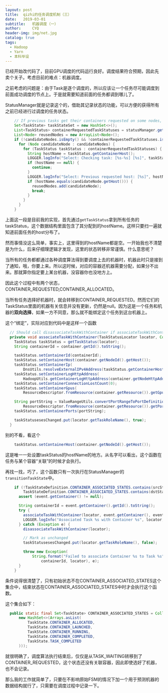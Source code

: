```yaml
---
layout: post
title:  qizhi的任务调度机制（三）
date:   2019-03-01
subtitle:   机器调度（一）
author:     CYQ
header-img: img/net.jpg
catalog: true
tags:
  - Hadoop
  - Yarn
  - 本科毕设
---
```


已经开始改代码了，目前GPU调度的代码运行良好。调度结果符合预期，因此先卖个关子。考虑目前的难点：机器调度。

之前考虑的问题是：由于Task是逐个调度的，所以应该让一个任务尽可能调度到前面成功调度的节点上。于是就需要知道前面的任务都调到哪儿了。

StatusManager就是记录这个的，借助其记录状态的功能，可以方便的获得所有之前已经进行过调度的任务状态。

```java
    // If previous tasks get their containers requested on some nodes, the following tasks should reuse these nodes to reduce communication overheads. 
    Set<TaskState> taskStateSet = new HashSet<>();
    List<TaskStatus> containerRequestedTaskStatuses = statusManager.getTaskStatus(taskStateSet, false);
    List<Node> reusedNodes = new ArrayList<Node>();
    if (!candidateNodes.isEmpty() && !containerRequestedTaskStatuses.isEmpty()) {
      for (Node candidateNode : candidateNodes) {
        for (TaskStatus taskStatus : containerRequestedTaskStatuses) {
          String hostName = taskStatus.getContainerHost();
          LOGGER.logInfo("Select: Checking task: [%s-%s] [%s]", taskStatus.getTaskRoleName(), taskStatus.getTaskIndex(), taskStatus.getTaskState());
          if (hostName == null) {
            continue;
          }
          LOGGER.logInfo("Select: Previous requested host: [%s]", hostName);
          if (hostName.equals(candidateNode.getHost())) {
            reusedNodes.add(candidateNode);            
            break;
          }
        }
      }
    }
```

上面这一段是目前我的实现，首先通过`getTaskStatus`拿到所有任务的taskStatus，这个数据结构里面包含了其分配到的hostName。这样只要扫一遍就知道前面任务的host分布了。

然而事情没这么简单，事实上，这里得到的hostName都是空。一开始我也不清楚是为什么，后来仔细理逻辑才发现，这里的状态转移非常谨慎。什么意思呢？

当所有的任务都都通过各种调度算法得到要调度上去的机器时，机器此时只是接到了通知，哦，你要上来。所以这时候，对应的容器还机器需要分配，如果分不出来。那就算你指定要上某台机器，没容器你也没地方上。

因此这个过程中有两个状态，CONTAINER_REQUESTED,CONTAINER_ALLOCATED。

当所有任务选择好机器时，就会转移到CONTAINER_REQUESTED。然而它们的TaskStatus里面的机器有关信息并没有更新，仍然是null。因为这是一个任务和机器的**双向选择**，如果一方不同意，那么就不能绑定这个任务到这台机器上。

这个“绑定”，实际对应到代码中是这样一个函数

```java
  // Should call disassociateTaskWithContainer if associateTaskWithContainer failed
  private void associateTaskWithContainer(TaskStatusLocator locator, Container container, Map<String, Ports> portDefinitions) throws Exception {
    TaskStatus taskStatus = getTaskStatus(locator);
    String containerId = container.getId().toString();

    taskStatus.setContainerId(containerId);
    taskStatus.setContainerHost(container.getNodeId().getHost());
    taskStatus.setContainerIp(
        DnsUtils.resolveExternalIPv4Address(taskStatus.getContainerHost()));
    taskStatus.setContainerLogHttpAddress(
        HadoopUtils.getContainerLogHttpAddress(container.getNodeHttpAddress(), containerId, conf.getAmUser()));
    taskStatus.setContainerConnectionLostCount(0);
    taskStatus.setContainerGpus(
        ResourceDescriptor.fromResource(container.getResource()).getGpuAttribute());

    String portString = ValueRangeUtils.convertPortRangeToPortDefinitionsString(
        ResourceDescriptor.fromResource(container.getResource()).getPortRanges(), portDefinitions);
    taskStatus.setContainerPorts(portString);

    taskStatusesesChanged.put(locator.getTaskRoleName(), true);
  }
```

别的不看，看这个

```java
    taskStatus.setContainerHost(container.getNodeId().getHost());
```

这是唯一一处设置taskStatus的hostName的地方。从名字可以看出，这个函数在任务与某个容器“关联”的时候才会执行。

再找一找，巧了，这个函数只有一次执行在StatusManager的`transitionTaskState`中。

```java
    if (!TaskStateDefinition.CONTAINER_ASSOCIATED_STATES.contains(srcState) &&
        TaskStateDefinition.CONTAINER_ASSOCIATED_STATES.contains(dstState)) {
      assert (event.getContainer() != null);

      String containerId = event.getContainer().getId().toString();
      try {
        associateTaskWithContainer(locator, event.getContainer(), event.getPortDefinitions());
        LOGGER.logInfo("Associated Task %s with Container %s", locator, containerId);
      } catch (Exception e) {
        disassociateTaskWithContainer(locator);

        // Mark as unchanged
        taskStatusesesChanged.put(locator.getTaskRoleName(), false);

        throw new Exception(
            String.format("Failed to associate Container %s to Task %s",
                containerId, locator), e);
      }
    }
```

条件说得很清楚了，只有初始状态不在CONTAINER_ASSOCIATED_STATES这个集合中，结束状态在CONTAINER_ASSOCIATED_STATES中时才会执行这个函数。

这个集合如下：

```java
  public static final Set<TaskState> CONTAINER_ASSOCIATED_STATES = Collections.unmodifiableSet(
      new HashSet<>(Arrays.asList(
          TaskState.CONTAINER_ALLOCATED,
          TaskState.CONTAINER_LAUNCHED,
          TaskState.CONTAINER_RUNNING,
          TaskState.CONTAINER_COMPLETED,
          TaskState.TASK_COMPLETED
      )));
```

就很明确了，调度算法执行结束后，仅仅是从TASK_WAITING转移到了CONTAINER_REQUESTED，这个状态还没有关联容器，因此即使选好了机器，也不会记录。

那么我的工作就简单了，只要在不影响原始FSM的情况下加一个用于预测机器的数据结构就行了，只需要在调度过程中记录一下。


